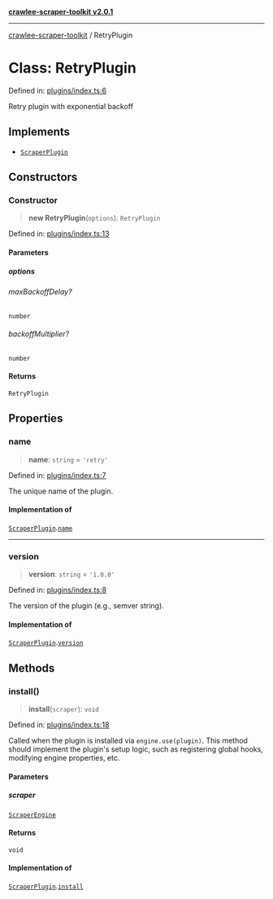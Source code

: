 [**crawlee-scraper-toolkit v2.0.1**](../README.md)

***

[crawlee-scraper-toolkit](../globals.md) / RetryPlugin

# Class: RetryPlugin

Defined in: [plugins/index.ts:6](https://github.com/devalexanderdaza/crawlee-scraper-toolkit/blob/main/src/plugins/index.ts#L6)

Retry plugin with exponential backoff

## Implements

- [`ScraperPlugin`](../interfaces/ScraperPlugin.md)

## Constructors

### Constructor

> **new RetryPlugin**(`options`): `RetryPlugin`

Defined in: [plugins/index.ts:13](https://github.com/devalexanderdaza/crawlee-scraper-toolkit/blob/main/src/plugins/index.ts#L13)

#### Parameters

##### options

###### maxBackoffDelay?

`number`

###### backoffMultiplier?

`number`

#### Returns

`RetryPlugin`

## Properties

### name

> **name**: `string` = `'retry'`

Defined in: [plugins/index.ts:7](https://github.com/devalexanderdaza/crawlee-scraper-toolkit/blob/main/src/plugins/index.ts#L7)

The unique name of the plugin.

#### Implementation of

[`ScraperPlugin`](../interfaces/ScraperPlugin.md).[`name`](../interfaces/ScraperPlugin.md#name)

***

### version

> **version**: `string` = `'1.0.0'`

Defined in: [plugins/index.ts:8](https://github.com/devalexanderdaza/crawlee-scraper-toolkit/blob/main/src/plugins/index.ts#L8)

The version of the plugin (e.g., semver string).

#### Implementation of

[`ScraperPlugin`](../interfaces/ScraperPlugin.md).[`version`](../interfaces/ScraperPlugin.md#version)

## Methods

### install()

> **install**(`scraper`): `void`

Defined in: [plugins/index.ts:18](https://github.com/devalexanderdaza/crawlee-scraper-toolkit/blob/main/src/plugins/index.ts#L18)

Called when the plugin is installed via `engine.use(plugin)`.
This method should implement the plugin's setup logic, such as
registering global hooks, modifying engine properties, etc.

#### Parameters

##### scraper

[`ScraperEngine`](../interfaces/ScraperEngine.md)

#### Returns

`void`

#### Implementation of

[`ScraperPlugin`](../interfaces/ScraperPlugin.md).[`install`](../interfaces/ScraperPlugin.md#install)
